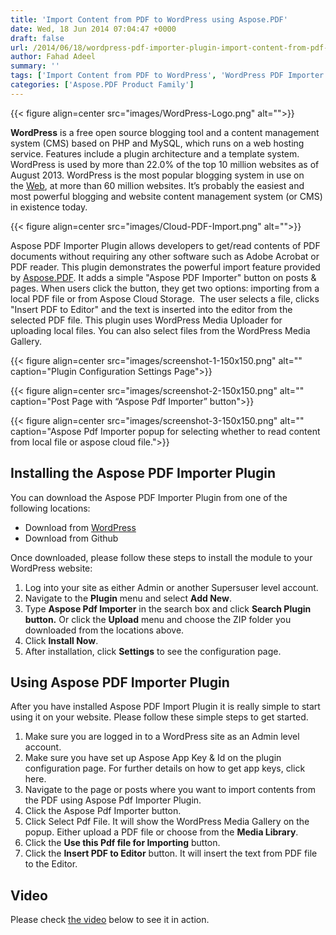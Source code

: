 ```yaml
---
title: 'Import Content from PDF to WordPress using Aspose.PDF'
date: Wed, 18 Jun 2014 07:04:47 +0000
draft: false
url: /2014/06/18/wordpress-pdf-importer-plugin-import-content-from-pdf-to-wordpress/
author: Fahad Adeel
summary: ''
tags: ['Import Content from PDF to WordPress', 'WordPress PDF Importer Plugin']
categories: ['Aspose.PDF Product Family']
---
```




{{< figure align=center src="images/WordPress-Logo.png" alt="">}}


**WordPress** is a free open source blogging tool and a content management system (CMS) based on PHP and MySQL, which runs on a web hosting service. Features include a plugin architecture and a template system. WordPress is used by more than 22.0% of the top 10 million websites as of August 2013. WordPress is the most popular blogging system in use on the [Web][1], at more than 60 million websites. It’s probably the easiest and most powerful blogging and website content management system (or CMS) in existence today.



{{< figure align=center src="images/Cloud-PDF-Import.png" alt="">}}


Aspose PDF Importer Plugin allows developers to get/read contents of PDF documents without requiring any other software such as Adobe Acrobat or PDF reader. This plugin demonstrates the powerful import feature provided by [Aspose.PDF][2]. It adds a simple "Aspose PDF Importer" button on posts & pages. When users click the button, they get two options: importing from a local PDF file or from Aspose Cloud Storage.  The user selects a file, clicks "Insert PDF to Editor" and the text is inserted into the editor from the selected PDF file. This plugin uses WordPress Media Uploader for uploading local files. You can also select files from the WordPress Media Gallery.



{{< figure align=center src="images/screenshot-1-150x150.png" alt="" caption="Plugin Configuration Settings Page">}}




{{< figure align=center src="images/screenshot-2-150x150.png" alt="" caption="Post Page with “Aspose Pdf Importer” button">}}




{{< figure align=center src="images/screenshot-3-150x150.png" alt="" caption="Aspose Pdf Importer popup for selecting whether to read content from local file or aspose cloud file.">}}


## Installing the Aspose PDF Importer Plugin

You can download the Aspose PDF Importer Plugin from one of the following locations:

*   Download from [WordPress][3]
*   Download from Github

Once downloaded, please follow these steps to install the module to your WordPress website:

1.  Log into your site as either Admin or another Supersuser level account.
2.  Navigate to the **Plugin** menu and select **Add New**.
3.  Type **Aspose Pdf Importer** in the search box and click **Search Plugin button.** Or click the **Upload** menu and choose the ZIP folder you downloaded from the locations above.
4.  Click **Install Now**.
5.  After installation, click **Settings** to see the configuration page.

## Using Aspose PDF Importer Plugin

After you have installed Aspose PDF Import Plugin it is really simple to start using it on your website. Please follow these simple steps to get started.

1.  Make sure you are logged in to a WordPress site as an Admin level account.
2.  Make sure you have set up Aspose App Key & Id on the plugin configuration page. For further details on how to get app keys, click here.
3.  Navigate to the page or posts where you want to import contents from the PDF using Aspose Pdf Importer Plugin.
4.  Click the Aspose Pdf Importer button.
5.  Click Select Pdf File. It will show the WordPress Media Gallery on the popup. Either upload a PDF file or choose from the **Media Library**.
6.  Click the **Use this Pdf file for Importing** button.
7.  Click the **Insert PDF to Editor** button. It will insert the text from PDF file to the Editor.

## Video

Please check [the video][4] below to see it in action.




[1]: http://en.wikipedia.org/wiki/World_Wide_Web
[2]: http://www.aspose.com/pdf-component-suite.aspx
[3]: https://wordpress.org/plugins/aspose-pdf-importer/
[4]: https://www.youtube.com/watch?v=1HOCYZOsE6s




